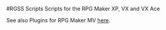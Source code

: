 #RGSS Scripts
Scripts for the RPG Maker XP, VX and VX Ace

See also Plugins for RPG Maker MV [here](https://github.com/HermesPasser/RMMV-Plugins).